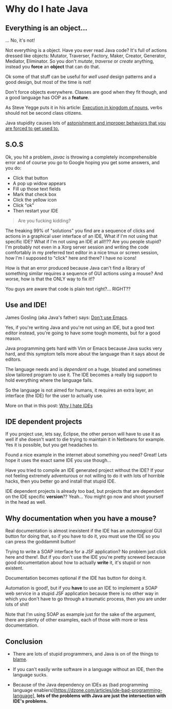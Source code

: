 Why do I hate Java
==================


Everything is an object...
--------------------------

... No, it's not!


Not everything is a object. Have you ever read Java code? It's full of actions
dressed like objects: Mutator, Traverser, Factory, Maker, Creator, Generator,
Mediator, Eliminator. So you don't *mutate*, *traverse* or *create* anything,
instead you **force** an **object** that can do that.

Ok some of that stuff can be useful for *well used* design patterns and a good
design, but most of the time is not!

Don't force objects everywhere. Classes are good when they fit though, and a
good language has OOP as a **feature**.

As Steve Yegge puts it in his article: [Execution in kingdom of nouns](
http://steve-yegge.blogspot.com/2006/03/execution-in-kingdom-of-nouns.html),
verbs should not be second class citizens.

Java stupidity causes lots of [astonishment and improper behaviors that you are
forced to get used to.]( http://www.j-paine.org/objects/objects/objects.html)


S.O.S
-----

Ok, you hit a problem, *javac* is throwing a completely incomprehensible error
and of course you go to Google hoping you get some answers, and you do:

- Click that button
- A pop up widow appears
- Fill up those text fields
- Mark that check box
- Click the yellow icon
- Click "ok"
- Then restart your IDE

> Are you fucking kidding?


The freaking 99% of "solutions" you find are a sequence of clicks and actions in
a graphical user interface of an IDE, What if I'm not using that specific IDE?
What if I'm not using an IDE at all!!?? Are you people stupid? I'm probably not
even in a Xorg server session and writing the code comfortably in my preferred
text editor in a nice tmux or screen session, how I'm I supposed to "click" here
and there? I have no icons!

How is that an error produced because Java can't find a library of something
similar requires a sequence of GUI actions using a mouse? And worse, how is
that the ONLY way to fix it!?

You guys are aware that code is plain text right?... RIGHT??


Use and IDE!
------------

James Gosling (aka Java's father) says: [Don't use
Emacs](http://www.computerworld.com.au/article/207799/don_t_use_emacs_says_java_father/).

Yes, if you're writing Java and you're not using an IDE, but a good text editor
instead, you're going to have some tough moments, but for a good reason.

Java programming gets hard with Vim or Emacs because Java sucks very hard, and
this symptom tells more about the language than it says about de editors.

The language needs and is *dependent* on a huge, bloated and sometimes slow
tailored program to use it. The IDE becomes a really big support to hold
everything where the language fails.

So the language is not aimed for humans, it requires an extra layer, an
interface (the IDE) for the user to actually use.

More on that in this post: [Why I hate
IDEs](http://silly-bytes.blogspot.com/2016/03/why-do-i-hate-ides.html)


IDE dependent projects
----------------------

If you project use, lets say, Eclipse, the other person will have to use it as
well if she doesn't want to die trying to maintain it in Netbeans for example.
Yes it is possible, but you get headaches to.

Found a nice example in the internet about something you need? Great! Lets hope
it uses the exact same IDE you use though...

Have you tried to compile an IDE generated project without the IDE? If your not
feeling extremely adventurous or not willing to do it with lots of horrible
hacks, then you better go and install that stupid IDE.

IDE dependent projects is already too bad, but projects that are dependent on
the IDE specific **version**?? Yeah... You might go now and shoot yourself in
the head as well.


Why documentation when you have a mouse?
----------------------------------------

Real documentation is almost inexistent if the IDE has an *automagical* GUI
button for doing that, so if you have to do it, you must use the IDE so you can
press the goddammit button!

Trying to write a SOAP interface for a JSF application? No problem just click
here and there!. But if you don't use the IDE you're pretty screwed because good
documentation about how to actually **write** it, it's stupid or non existent.

Documentation becomes optional if the IDE has button for doing it.

Automation is good!, but if you **have** to use an IDE to implement a SOAP web
service in a stupid JSF application because there is no other way in which you
don't have to go through a traumatic process, then you are under lots of shit!

Note that I'm using SOAP as example just for the sake of the argument, there are
plenty of other examples, each of those with more or less documentation.


Conclusion
----------

- There are lots of stupid programmers, and Java is on of the things to
[blame](http://www.joelonsoftware.com/articles/ThePerilsofJavaSchools.html).

- If you can't easily write software in a language without an IDE, then the
language sucks.

- Because of the Java dependency on IDEs as (bad programming language
  enablers)[https://dzone.com/articles/ide-bad-programming-language], **lots of
  the problems with Java are just the intersection with IDE's problems.**
